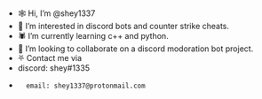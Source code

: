 - 🕸 Hi, I’m @shey1337
- 🦇 I’m interested in discord bots and counter strike cheats.
- 🕷 I’m currently learning c++ and python.
- 🖤 I’m looking to collaborate on a discord modoration bot project.
- ⛧ Contact me via 
-   discord: shey#1335
-       email: shey1337@protonmail.com

<!---
shey1337/shey1337 is a ✨ special ✨ repository because its `README.md` (this file) appears on your GitHub profile.
You can click the Preview link to take a look at your changes.
--->
